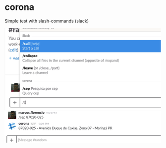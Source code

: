 # corona
Simple test with slash-commands (slack) 

![Usage example](./usage-examples/1.png)
![Usage example](./usage-examples/2.png)
